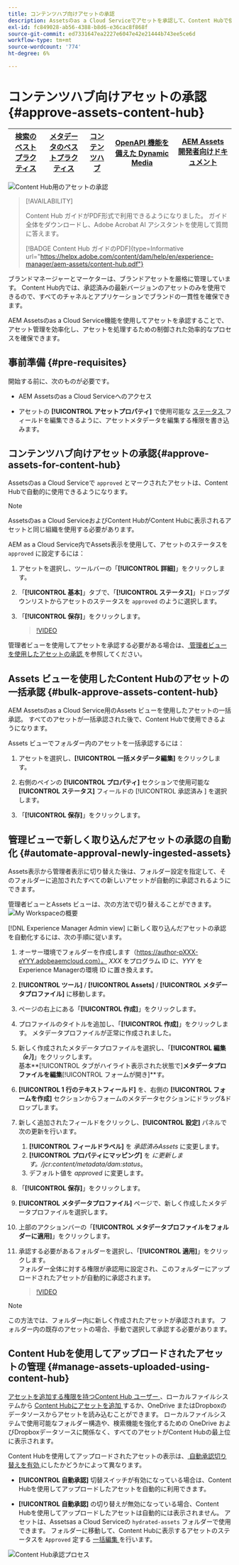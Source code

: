 ```yaml
---
title: コンテンツハブ向けアセットの承認
description: Assetsのas a Cloud Serviceでアセットを承認して、Content Hubで使用できるようにする方法を説明します。
exl-id: fc849028-ab56-4388-b8d6-e36cac8f868f
source-git-commit: ed7331647ea2227e6047e42e21444b743ee5ce6d
workflow-type: tm+mt
source-wordcount: '774'
ht-degree: 6%

---
```


# コンテンツハブ向けアセットの承認 {#approve-assets-content-hub}

| [検索のベストプラクティス](/help/assets/search-best-practices.md) | [メタデータのベストプラクティス](/help/assets/metadata-best-practices.md) | [コンテンツハブ](/help/assets/product-overview.md) | [OpenAPI 機能を備えた Dynamic Media](/help/assets/dynamic-media-open-apis-overview.md) | [AEM Assets 開発者向けドキュメント](https://developer.adobe.com/experience-cloud/experience-manager-apis/) |
| ------------- | --------------------------- |---------|----|-----|

![Content Hub用のアセットの承認 ](assets/content-hub-approve-assets.png)

>[!AVAILABILITY]
>
>Content Hub ガイドがPDF形式で利用できるようになりました。 ガイド全体をダウンロードし、Adobe Acrobat AI アシスタントを使用して質問に答えます。
>
>[!BADGE Content Hub ガイドのPDF]{type=Informative url="https://helpx.adobe.com/content/dam/help/en/experience-manager/aem-assets/content-hub.pdf"}

ブランドマネージャーとマーケターは、ブランドアセットを厳格に管理しています。 Content Hub内では、承認済みの最新バージョンのアセットのみを使用できるので、すべてのチャネルとアプリケーションでブランドの一貫性を確保できます。

AEM Assetsのas a Cloud Service機能を使用してアセットを承認することで、アセット管理を効率化し、アセットを処理するための制御された効率的なプロセスを確保できます。

## 事前準備 {#pre-requisites}

開始する前に、次のものが必要です。

* AEM Assetsのas a Cloud Serviceへのアクセス

* アセットの **[!UICONTROL アセットプロパティ]** で使用可能な [ ステータス ](/help/assets/manage-organize-assets-view.md##manage-asset-status) フィールドを編集できるように、アセットメタデータを編集する権限を書き込みます。

## コンテンツハブ向けアセットの承認{#approve-assets-for-content-hub}

Assetsのas a Cloud Serviceで `approved` とマークされたアセットは、Content Hubで自動的に使用できるようになります。

>[!NOTE]
>
Assetsのas a Cloud ServiceおよびContent HubがContent Hubに表示されるアセットと同じ組織を使用する必要があります。

AEM as a Cloud Service内でAssets表示を使用して、アセットのステータスを `approved` に設定するには：

1. アセットを選択し、ツールバーの「**[!UICONTROL 詳細]**」をクリックします。

1. 「**[!UICONTROL 基本]**」タブで、「**[!UICONTROL ステータス]**」ドロップダウンリストからアセットのステータスを `approved` のように選択します。
1. 「**[!UICONTROL 保存]**」をクリックします。

   >[!VIDEO](https://video.tv.adobe.com/v/3433172)

管理者ビューを使用してアセットを承認する必要がある場合は、[ 管理者ビューを使用したアセットの承認 ](/help/assets/approve-assets.md#approve-assets) を参照してください。

## Assets ビューを使用したContent Hubのアセットの一括承認 {#bulk-approve-assets-content-hub}

AEM Assetsのas a Cloud Service用のAssets ビューを使用したアセットの一括承認。 すべてのアセットが一括承認された後で、Content Hubで使用できるようになります。

Assets ビューでフォルダー内のアセットを一括承認するには：

1. アセットを選択し、**[!UICONTROL 一括メタデータ編集]** をクリックします。

1. 右側のペインの **[!UICONTROL プロパティ]** セクションで使用可能な **[!UICONTROL ステータス]** フィールドの [!UICONTROL  承認済み ] を選択します。

1. 「**[!UICONTROL 保存]**」をクリックします。

## 管理ビューで新しく取り込んだアセットの承認の自動化 {#automate-approval-newly-ingested-assets}

Assets表示から管理者表示に切り替えた後は、フォルダー設定を指定して、そのフォルダーに追加されたすべての新しいアセットが自動的に承認されるようにできます。

管理者ビューとAssets ビューは、次の方法で切り替えることができます。
![My Workspaceの概要 ](assets/assets-view.png)

[!DNL Experience Manager Admin view] に新しく取り込んだアセットの承認を自動化するには、次の手順に従います。

1. オーサー環境でフォルダーを作成します（https://author-pXXX-eYYY.adobeaemcloud.com）。 _XXX_ をプログラム ID に、_YYY_ をExperience Managerの環境 ID に置き換えます。
1. **[!UICONTROL ツール]** / **[!UICONTROL Assets]** / **[!UICONTROL メタデータプロファイル]** に移動します。
1. ページの右上にある「**[!UICONTROL 作成]**」をクリックします。
1. プロファイルのタイトルを追加し、「**[!UICONTROL 作成]**」をクリックします。 メタデータプロファイルが正常に作成されました。
1. 新しく作成されたメタデータプロファイルを選択し、「**[!UICONTROL 編集 _（e）_]**」をクリックします。 <br> 基本&#x200B;**[!UICONTROL タブがハイライト表示された状態で]**メタデータプロファイルを編集&#x200B;**[!UICONTROL フォームが開き]**す。
1. **[!UICONTROL 1 行のテキストフィールド]** を、右側の **[!UICONTROL フォームを作成]** セクションからフォームのメタデータセクションにドラッグ&amp;ドロップします。
1. 新しく追加されたフィールドをクリックし、**[!UICONTROL 設定]** パネルで次の更新を行います。
   1. **[!UICONTROL フィールドラベル]** を _承認済みAssets_ に変更します。
   1. **[!UICONTROL プロパティにマッピング]** を _に更新します。/jcr:content/metadata/dam:status_。
   1. デフォルト値を _approved_ に変更します。

1. 「**[!UICONTROL 保存]**」をクリックします。
1. **[!UICONTROL メタデータプロファイル]** ページで、新しく作成したメタデータプロファイルを選択します。
1. 上部のアクションバーの「**[!UICONTROL メタデータプロファイルをフォルダーに適用]**」をクリックします。
1. 承認する必要があるフォルダーを選択し、「**[!UICONTROL 適用]**」をクリックします。
   <br> フォルダー全体に対する権限が承認用に設定され、このフォルダーにアップロードされたアセットが自動的に承認されます。

   >[!VIDEO](https://video.tv.adobe.com/v/3427431)

>[!NOTE]
> 
この方法では、フォルダー内に新しく作成されたアセットが承認されます。 フォルダー内の既存のアセットの場合、手動で選択して承認する必要があります。

## Content Hubを使用してアップロードされたアセットの管理 {#manage-assets-uploaded-using-content-hub}

[ アセットを追加する権限を持つContent Hub ユーザー ](/help/assets/deploy-content-hub.md#onboard-content-hub-users-add-assets)、ローカルファイルシステムから [Content Hubにアセットを追加 ](/help/assets/upload-brand-approved-assets.md) するか、OneDrive またはDropboxのデータソースからアセットを読み込むことができます。 ローカルファイルシステムで使用可能なフォルダー構造や、検索機能を強化するための OneDrive およびDropboxデータソースに関係なく、すべてのアセットがContent Hubの最上位に表示されます。

Content Hubを使用してアップロードされたアセットの表示は、[ 自動承認切り替えを有効 ](/help/assets/configure-content-hub-ui-options.md#configure-import-options-content-hub) にしたかどうかによって異なります。

* **[!UICONTROL 自動承認]** 切替スイッチが有効になっている場合は、Content Hubを使用してアップロードしたアセットを自動的に利用できます。

* **[!UICONTROL 自動承認]** の切り替えが無効になっている場合、Content Hubを使用してアップロードしたアセットは自動的には表示されません。 アセットは、Assetsas a Cloud Serviceの `hydrated-assets` フォルダーで使用できます。 フォルダーに移動して、Content Hubに表示するアセットのステータスを `Approved` 定する [ 一括編集 ](#bulk-approve-assets-content-hub) を行います。

![Content Hub承認プロセス ](/help/assets/assets/content-hub-approval.png)
